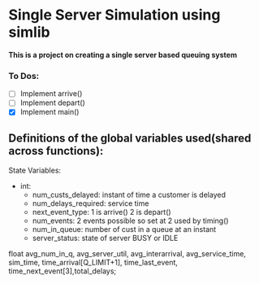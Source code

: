 # Single Server Simulation using simlib 
**This is a project on creating a single server based queuing system**

### To Dos:
- [ ] Implement arrive()
- [ ] Implement depart()
- [X] Implement main()

## Definitions of the global variables used(shared across functions):
State Variables:		
- int:
  - num_custs_delayed: instant of time a customer is delayed
  - num_delays_required: service time
  - next_event_type: 1 is arrive() 2 is depart() 
  - num_events: 2 events possible so set at 2 used by timing()
  - num_in_queue: number of cust in a queue at an instant
  - server_status: state of server BUSY or IDLE

float avg_num_in_q, avg_server_util, avg_interarrival, avg_service_time, sim_time, time_arrival[Q_LIMIT+1], 
    time_last_event, time_next_event[3],total_delays;